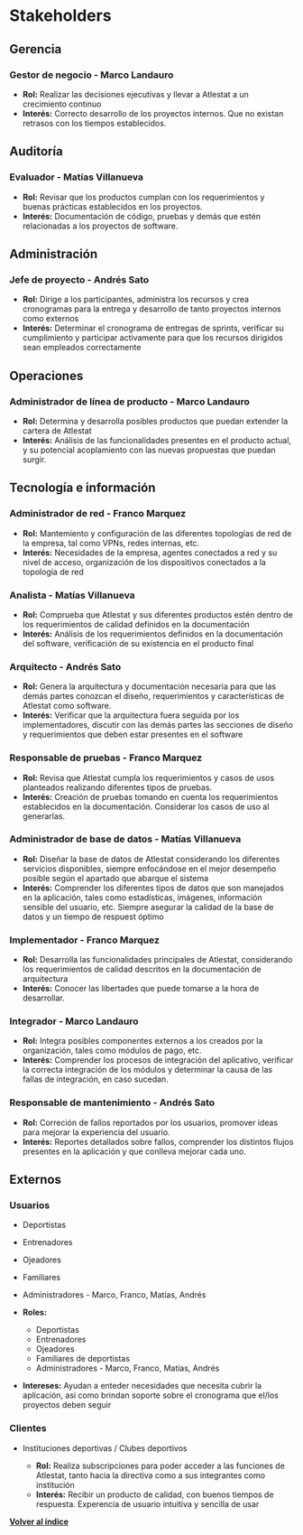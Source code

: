 # Stakeholders

## Gerencia

### Gestor de negocio - Marco Landauro

- **Rol:** Realizar las decisiones ejecutivas y llevar a Atlestat a un crecimiento continuo
- **Interés:** Correcto desarrollo de los proyectos internos. Que no existan retrasos con los tiempos establecidos. 

## Auditoría

### Evaluador - Matías Villanueva

- **Rol:** Revisar que los productos cumplan con los requerimientos y buenas prácticas establecidos en los proyectos.
- **Interés:** Documentación de código, pruebas y demás que estén relacionadas a los proyectos de software.

## Administración

### Jefe de proyecto - Andrés Sato

- **Rol:** Dirige a los participantes, administra los recursos y crea cronogramas para la entrega y desarrollo de tanto proyectos internos como externos
- **Interés:** Determinar el cronograma de entregas de sprints, verificar su cumplimiento y participar activamente para que los recursos dirigidos sean empleados correctamente

## Operaciones

### Administrador de línea de producto - Marco Landauro

- **Rol:** Determina y desarrolla posibles productos que puedan extender la cartera de Atlestat
- **Interés:** Análisis de las funcionalidades presentes en el producto actual, y su potencial acoplamiento con las nuevas propuestas que puedan surgir.

## Tecnología e información

### Administrador de red - Franco Marquez

- **Rol:** Mantemiento y configuración de las diferentes topologías de red de la empresa, tal como VPNs, redes internas, etc.
- **Interés:** Necesidades de la empresa, agentes conectados a red y su nivel de acceso, organización de los dispositivos conectados a la topología de red

### Analista - Matías Villanueva

- **Rol:** Comprueba que Atlestat y sus diferentes productos estén dentro de los requerimientos de calidad definidos en la documentación
- **Interés:** Análisis de los requerimientos definidos en la documentación del software, verificación de su existencia en el producto final

### Arquitecto - Andrés Sato

- **Rol:** Genera la arquitectura y documentación necesaria para que las demás partes conozcan el diseño, requerimientos y características de Atlestat como software.
- **Interés:** Verificar que la arquitectura fuera seguida por los implementadores, discutir con las demás partes las secciones de diseño y requerimientos que deben estar presentes en el software

### Responsable de pruebas - Franco Marquez

- **Rol:** Revisa que Atlestat cumpla los requerimientos y casos de usos planteados realizando diferentes tipos de pruebas.
- **Interés:** Creación de pruebas tomando en cuenta los requerimientos establecidos en la documentación. Considerar los casos de uso al generarlas. 

### Administrador de base de datos - Matías Villanueva

- **Rol:** Diseñar la base de datos de Atlestat considerando los diferentes servicios disponibles, siempre enfocándose en el mejor desempeño posible según el apartado que abarque el sistema 
- **Interés:** Comprender los diferentes tipos de datos que son manejados en la aplicación, tales como estadísticas, imágenes, información sensible del usuario, etc. Siempre asegurar la calidad de la base de datos y un tiempo de respuest óptimo 

### Implementador - Franco Marquez

- **Rol:** Desarrolla las funcionalidades principales de Atlestat, considerando los requerimientos de calidad descritos en la documentación de arquitectura
- **Interés:** Conocer las libertades que puede tomarse a la hora de desarrollar.

### Integrador - Marco Landauro

- **Rol:** Integra posibles componentes externos a los creados por la organización, tales como módulos de pago, etc.
- **Interés:** Comprender los procesos de integración del aplicativo, verificar la correcta integración de los módulos y determinar la causa de las fallas de integración, en caso sucedan.

### Responsable de mantenimiento - Andrés Sato

- **Rol:** Correción de fallos reportados por los usuarios, promover ideas para mejorar la experiencia del usuario.
- **Interés:** Reportes detallados sobre fallos, comprender los distintos flujos presentes en la aplicación y que conlleva mejorar cada uno.

## Externos

### Usuarios

-   Deportistas
-   Entrenadores
-   Ojeadores
-   Familiares
-   Administradores - Marco, Franco, Matías, Andrés

- **Roles:**
  - Deportistas
  - Entrenadores
  - Ojeadores
  - Familiares de deportistas
  - Administradores - Marco, Franco, Matías, Andrés
- **Intereses:** Ayudan a enteder necesidades que necesita cubrir la aplicación, así como brindan soporte sobre el cronograma que el/los proyectos deben seguir

### Clientes

-   Instituciones deportivas / Clubes deportivos

    - **Rol:** Realiza subscripciones para poder acceder a las funciones de Atlestat, tanto hacia la directiva como a sus integrantes como institución 
    - **Interés:** Recibir un producto de calidad, con buenos tiempos de respuesta. Experencia de usuario intuitiva y sencilla de usar
  
[**Volver al índice**](../README.md)